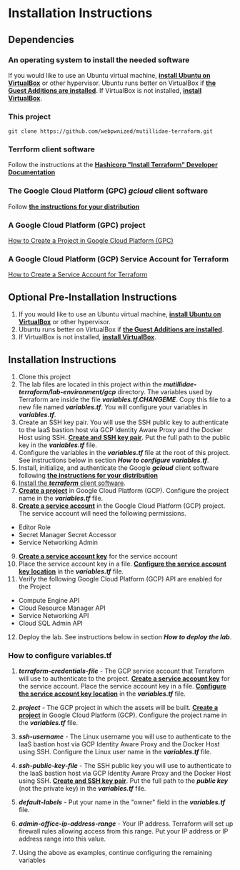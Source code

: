 # Installation Instructions

## Dependencies

### An operating system to install the needed software

If you would like to use an Ubuntu virtual machine, [**install Ubuntu on VirtualBox**](https://www.youtube.com/watch?v=Cazzls2sZVk) or other hypervisor. Ubuntu runs better on VirtualBox if [**the Guest Additions are installed**](https://www.youtube.com/watch?v=8VCeFRwRmRU). If VirtualBox is not installed, [**install VirtualBox**](https://www.youtube.com/watch?v=61GhP8DsQMw).

### This project
`git clone https://github.com/webpwnized/mutillidae-terraform.git`

### Terrform client software
Follow the instructions at the [**Hashicorp "Install Terraform" Developer Documentation**](https://developer.hashicorp.com/terraform/tutorials/aws-get-started/install-cli)

### The Google Cloud Platform (GPC) *gcloud* client software

Follow [**the instructions for your distribution**](https://cloud.google.com/sdk/docs/install#linux "the instructions for your distribution")

### A Google Cloud Platform (GPC) project

[How to Create a Project in Google Cloud Platform (GPC)](https://www.youtube.com/watch?v=qUgfKkeJ29Y "How to Create a Project in Google Cloud Platform (GPC)")

### A Google Cloud Platform (GCP) Service Account for Terraform

[How to Create a Service Account for Terraform](https://www.youtube.com/watch?v=hMcVrKgX30w "How to Create a Service Account for Terraform")

## Optional Pre-Installation Instructions

1. If you would like to use an Ubuntu virtual machine, [**install Ubuntu on VirtualBox**](https://www.youtube.com/watch?v=Cazzls2sZVk) or other hypervisor. 
2. Ubuntu runs better on VirtualBox if [**the Guest Additions are installed**](https://www.youtube.com/watch?v=8VCeFRwRmRU). 
3. If VirtualBox is not installed, [**install VirtualBox**](https://www.youtube.com/watch?v=61GhP8DsQMw).

## Installation Instructions

1. Clone this project
2. The lab files are located in this project within the ***mutillidae-terraform/lab-environment/gcp*** directory. The variables used by Terraform are inside the file ***variables.tf.CHANGEME***. Copy this file to a new file named ***variables.tf***. You will configure your variables in ***variables.tf***.
3. Create an SSH key pair. You will use the SSH public key to authenticate to the IaaS bastion host via GCP Identity Aware Proxy and the Docker Host using SSH. [**Create and SSH key pair**](https://www.youtube.com/watch?v=eUwOlc9HfZs "Linux Basics: How to Create SSH Key"). Put the full path to the public key in the ***variables.tf*** file.
4. Configure the variables in the ***variables.tf*** file at the root of this project. See instructions below in section ***How to configure variables.tf***.
5. Install, initialize, and authenticate the Google ***gcloud*** client software following [**the instructions for your distribution**](https://cloud.google.com/sdk/docs/install#linux "the instructions for your distribution")
6. [Install the ***terraform*** client software](https://developer.hashicorp.com/terraform/tutorials/aws-get-started/install-cli).
7. [**Create a project**](https://www.youtube.com/watch?v=qUgfKkeJ29Y "How to Create a Project in Google Cloud Platform (GPC)") in Google Cloud Platform (GCP). Configure the project name in the ***variables.tf*** file.
8. [**Create a service account**](https://www.youtube.com/watch?v=hMcVrKgX30w "How to Create a Service Account for Terraform") in the Google Cloud Platform (GCP) project. The service account will need the following permissions.
* Editor Role
* Secret Manager Secret Accessor
* Service Networking  Admin

9. [**Create a service account key**](https://www.youtube.com/watch?v=hMcVrKgX30w "How to Create a Service Account for Terraform") for the service account
10. Place the service account key in a file. [**Configure the service account key location**](https://www.youtube.com/watch?v=hMcVrKgX30w "How to Create a Service Account for Terraform") in the ***variables.tf*** file.
11. Verify the following Google Cloud Platform (GCP) API are enabled for the Project
* Compute Engine API
* Cloud Resource Manager API
* Service Networking API
* Cloud SQL Admin API

12. Deploy the lab. See instructions below in section ***How to deploy the lab***.

### How to configure variables.tf

1. ***terraform-credentials-file*** - The GCP service account that Terraform will use to authenticate to the project. [**Create a service account key**](https://www.youtube.com/watch?v=hMcVrKgX30w "How to Create a Service Account for Terraform") for the service account. Place the service account key in a file. [**Configure the service account key location**](https://www.youtube.com/watch?v=hMcVrKgX30w "How to Create a Service Account for Terraform") in the ***variables.tf*** file.

2. ***project*** - The GCP project in which the assets will be built. [**Create a project**](https://www.youtube.com/watch?v=qUgfKkeJ29Y "How to Create a Project in Google Cloud Platform (GPC)") in Google Cloud Platform (GCP). Configure the project name in the ***variables.tf*** file.

3. ***ssh-username*** - The Linux username you will use to authenticate to the IaaS bastion host via GCP Identity Aware Proxy and the Docker Host using SSH. Configure the Linux user name in the ***variables.tf*** file.

4. ***ssh-public-key-file*** - The SSH public key you will use to authenticate to the IaaS bastion host via GCP Identity Aware Proxy and the Docker Host using SSH. [**Create and SSH key pair**](https://www.youtube.com/watch?v=eUwOlc9HfZs "Linux Basics: How to Create SSH Key"). Put the full path to the ***public key*** (not the private key) in the ***variables.tf*** file.

5. ***default-labels*** - Put your name in the "owner" field in the ***variables.tf*** file.

6. ***admin-office-ip-address-range*** - Your IP address. Terraform will set up firewall rules allowing access from this range. Put your IP address or IP address range into this value.

7. Using the above as examples, continue configuring the remaining variables
